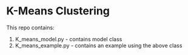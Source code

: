 # K-Means Clustering

This repo contains:
1. K_means_model.py - contains model class
2. K_means_example.py - contains an example using the above class
